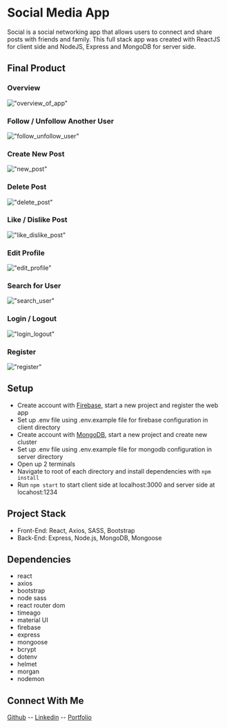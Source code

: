 # Social Media App

Social is a social networking app that allows users to connect and share posts with friends and family. This full stack app was created with ReactJS for client side and NodeJS, Express and MongoDB for server side.

## Final Product

### Overview

!["overview_of_app"](./client/public/demo/overview.gif)

### Follow / Unfollow Another User

!["follow_unfollow_user"](./client/public/demo/follow_user.gif)

### Create New Post

!["new_post"](./client/public/demo/new_post.gif)

### Delete Post

!["delete_post"](./client/public/demo/delete_post.gif)

### Like / Dislike Post

!["like_dislike_post"](./client/public/demo/like_post.gif)

### Edit Profile

!["edit_profile"](./client/public/demo/edit_profile.gif)

### Search for User

!["search_user"](./client/public/demo/search_user.gif)

### Login / Logout

!["login_logout"](./client/public/demo/login_logout.gif)

### Register

!["register"](./client/public/demo/register.gif)

## Setup

- Create account with [Firebase](https://firebase.google.com/), start a new project and register the web app
- Set up .env file using .env.example file for firebase configuration in client directory
- Create account with [MongoDB](https://cloud.mongodb.com/), start a new project and create new cluster
- Set up .env file using .env.example file for mongodb configuration in server directory
- Open up 2 terminals
- Navigate to root of each directory and install dependencies with `npm install`
- Run `npm start` to start client side at localhost:3000 and server side at locahost:1234

## Project Stack

- Front-End: React, Axios, SASS, Bootstrap
- Back-End: Express, Node.js, MongoDB, Mongoose

## Dependencies

- react
- axios
- bootstrap
- node sass
- react router dom
- timeago
- material UI
- firebase
- express
- mongoose
- bcrypt
- dotenv
- helmet
- morgan
- nodemon

## Connect With Me

[Github](https://github.com/gloria-cheung)
-- [Linkedin](http://www.linkedin.com/in/gloria-cheung) --
[Portfolio](http://www.gloria-cheung.com)
